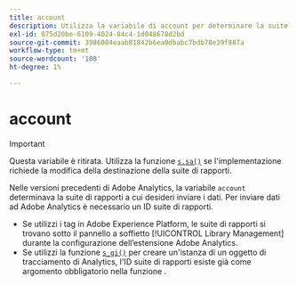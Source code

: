 ```yaml
---
title: account
description: Utilizza la variabile di account per determinare la suite di rapporti in cui vengono inviati i dati.
exl-id: 075d20be-6109-4024-84c4-1d048678d2bd
source-git-commit: 3986084eaab81842b6ea0dbabc7bdb78e39f887a
workflow-type: tm+mt
source-wordcount: '108'
ht-degree: 1%

---
```


# account

>[!IMPORTANT]
>
>Questa variabile è ritirata. Utilizza la funzione [`s.sa()`](../functions/sa-method.md) se l&#39;implementazione richiede la modifica della destinazione della suite di rapporti.

Nelle versioni precedenti di Adobe Analytics, la variabile `account` determinava la suite di rapporti a cui desideri inviare i dati. Per inviare dati ad Adobe Analytics è necessario un ID suite di rapporti.

* Se utilizzi i tag in Adobe Experience Platform, le suite di rapporti si trovano sotto il pannello a soffietto [!UICONTROL Library Management] durante la configurazione dell’estensione Adobe Analytics.
* Se utilizzi la funzione [`s_gi()`](../functions/s-gi.md) per creare un&#39;istanza di un oggetto di tracciamento di Analytics, l&#39;ID suite di rapporti esiste già come argomento obbligatorio nella funzione .
